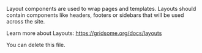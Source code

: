 Layout components are used to wrap pages and templates. Layouts should contain components like headers, footers or sidebars that will be used across the site.

Learn more about Layouts: https://gridsome.org/docs/layouts

You can delete this file.